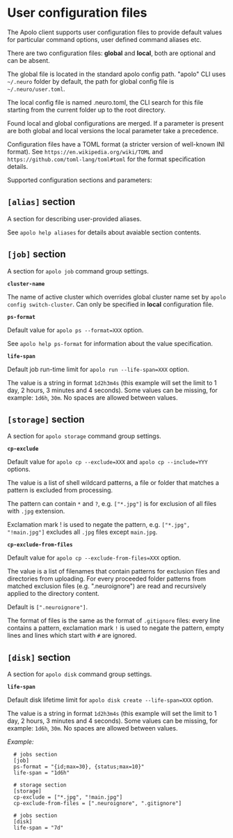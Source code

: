 # User configuration files

The Apolo client supports user configuration files to provide default values for particular command options, user defined command aliases etc.

There are two configuration files: **global** and **local**, both are optional and can be absent.

The global file is located in the standard apolo config path. "apolo" CLI uses `~/.neuro` folder by default, the path for global config file is `~/.neuro/user.toml`.

The local config file is named .neuro.toml, the CLI search for this file starting from the current folder up to the root directory.

Found local and global configurations are merged. If a parameter is present are both global and local versions the local parameter take a precedence.

Configuration files have a TOML format \(a stricter version of well-known INI format\). See `https://en.wikipedia.org/wiki/TOML` and `https://github.com/toml-lang/toml#toml` for the format specification details.

Supported configuration sections and parameters:

## `[alias]` section

A section for describing user-provided aliases.

See `apolo help aliases` for details about avaiable section contents.

## `[job]` section

A section for `apolo job` command group settings.

**`cluster-name`**

The name of active cluster which overrides global cluster name set by `apolo config switch-cluster`. Can only be specified in **local** configuration file.

**`ps-format`**

Default value for `apolo ps --format=XXX` option.

See `apolo help ps-format` for information about the value specification.

**`life-span`**

Default job run-time limit for `apolo run --life-span=XXX` option.

The value is a string in format `1d2h3m4s` \(this example will set the limit to 1 day, 2 hours, 3 minutes and 4 seconds\). Some values can be missing, for example: `1d6h`, `30m`. No spaces are allowed between values.

## `[storage]` section

A section for `apolo storage` command group settings.

**`cp-exclude`**

Default value for `apolo cp --exclude=XXX` and `apolo cp --include=YYY` options.

The value is a list of shell wildcard patterns, a file or folder that matches a pattern is excluded from processing.

The pattern can contain `*` and `?`, e.g. `["*.jpg"]` is for exclusion of all files with `.jpg` extension.

Exclamation mark ! is used to negate the pattern, e.g. `["*.jpg", "!main.jpg"]` excludes all `.jpg` files except `main.jpg`.

**`cp-exclude-from-files`**

Default value for `apolo cp --exclude-from-files=XXX` option.

The value is a list of filenames that contain patterns for exclusion files and directories from uploading. For every proceeded folder patterns from matched exclusion files \(e.g. ".neuroignore"\) are read and recursively applied to the directory content.

Default is `[".neuroignore"]`.

The format of files is the same as the format of `.gitignore` files: every line contains a pattern, exclamation mark `!` is used to negate the pattern, empty lines and lines which start with `#` are ignored.

## `[disk]` section

A section for `apolo disk` command group settings.

**`life-span`**

Default disk lifetime limit for `apolo disk create --life-span=XXX` option.

The value is a string in format `1d2h3m4s` \(this example will set the limit to 1 day, 2 hours, 3 minutes and 4 seconds\). Some values can be missing, for example: `1d6h`, `30m`. No spaces are allowed between values.

_Example:_

```text
  # jobs section
  [job]
  ps-format = "{id;max=30}, {status;max=10}"
  life-span = "1d6h"

  # storage section
  [storage]
  cp-exclude = ["*.jpg", "!main.jpg"]
  cp-exclude-from-files = [".neuroignore", ".gitignore"]

  # jobs section
  [disk]
  life-span = "7d"
```

